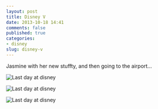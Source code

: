 ```yaml
---
layout: post
title: Disney V
date: 2013-10-18 14:41
comments: false
published: true
categories:
- disney
slug: disney-v
---
```

Jasmine with her new stuffty, and then going to the airport...

![Last day at disney](http://media.eick.us/media/photographs/2013/2013-07-06/disney-last-day-2013-07-06-at-08-06-48.jpg)

![Last day at disney](http://media.eick.us/media/photographs/2013/2013-07-06/disney-last-day-2013-07-06-at-10-58-01.jpg)

![Last day at disney](http://media.eick.us/media/photographs/2013/2013-07-06/disney-last-day-2013-07-06-at-12-24-56.jpg)
